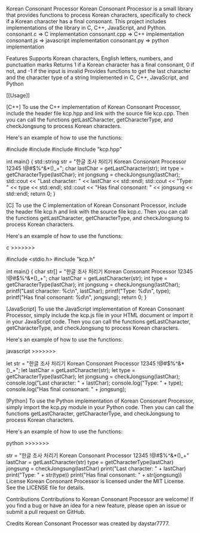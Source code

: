 Korean Consonant Processor
Korean Consonant Processor is a small library that provides functions to process Korean characters, specifically to check if a Korean character has a final consonant. This project includes implementations of the library in C, C++, JavaScript, and Python.
consonant.c => C implementation
consonant.cpp => C++ implementation
consonant.js => javascript implementation
consonant.py => python implementation

Features
Supports Korean characters, English letters, numbers, and punctuation marks
Returns 1 if a Korean character has a final consonant, 0 if not, and -1 if the input is invalid
Provides functions to get the last character and the character type of a string
Implemented in C, C++, JavaScript, and Python


[[Usage]]

[C++]
To use the C++ implementation of Korean Consonant Processor, include the header file kcp.hpp and link with the source file kcp.cpp. Then you can call the functions getLastCharacter, getCharacterType, and checkJongsung to process Korean characters.

Here's an example of how to use the functions:

#include <iostream>
#include <string>
#include <locale>
#include "kcp.hpp"

int main() {
    std::string str = "한글 조사 처리기 Korean Consonant Processor 12345 !@#$%^&*()_+";
    char lastChar = getLastCharacter(str);
    int type = getCharacterType(lastChar);
    int jongsung = checkJongsung(lastChar);
    std::cout << "Last character: " << lastChar << std::endl;
    std::cout << "Type: " << type << std::endl;
    std::cout << "Has final consonant: " << jongsung << std::endl;
    return 0;
}



[C]
To use the C implementation of Korean Consonant Processor, include the header file kcp.h and link with the source file kcp.c. Then you can call the functions getLastCharacter, getCharacterType, and checkJongsung to process Korean characters.

Here's an example of how to use the functions:

c  >>>>>>>

#include <stdio.h>
#include "kcp.h"

int main() {
    char str[] = "한글 조사 처리기 Korean Consonant Processor 12345 !@#$%^&*()_+";
    char lastChar = getLastCharacter(str);
    int type = getCharacterType(lastChar);
    int jongsung = checkJongsung(lastChar);
    printf("Last character: %c\n", lastChar);
    printf("Type: %d\n", type);
    printf("Has final consonant: %d\n", jongsung);
    return 0;
}



[JavaScript]
To use the JavaScript implementation of Korean Consonant Processor, simply include the kcp.js file in your HTML document or import it in your JavaScript code. Then you can call the functions getLastCharacter, getCharacterType, and checkJongsung to process Korean characters.

Here's an example of how to use the functions:

javascript  >>>>>>>

let str = "한글 조사 처리기 Korean Consonant Processor 12345 !@#$%^&*()_+";
let lastChar = getLastCharacter(str);
let type = getCharacterType(lastChar);
let jongsung = checkJongsung(lastChar);
console.log("Last character: " + lastChar);
console.log("Type: " + type);
console.log("Has final consonant: " + jongsung);




[Python]
To use the Python implementation of Korean Consonant Processor, simply import the kcp.py module in your Python code. Then you can call the functions getLastCharacter, getCharacterType, and checkJongsung to process Korean characters.

Here's an example of how to use the functions:

python >>>>>>>

str = "한글 조사 처리기 Korean Consonant Processor 12345 !@#$%^&*()_+"
lastChar = getLastCharacter(str)
type = getCharacterType(lastChar)
jongsung = checkJongsung(lastChar)
print("Last character: " + lastChar)
print("Type: " + str(type))
print("Has final consonant: " + str(jongsung))
License
Korean Consonant Processor is licensed under the MIT License. See the LICENSE file for details.

Contributions
Contributions to Korean Consonant Processor are welcome! If you find a bug or have an idea for a new feature, please open an issue or submit a pull request on GitHub.

Credits
Korean Consonant Processor was created by daystar7777.